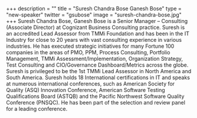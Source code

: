 +++
description = ""
title = "Suresh Chandra Bose Ganesh Bose"
type = "new-speaker"
twitter = "gsubose"
image = "suresh-chandra-bose.jpg"
+++
Suresh Chandra Bose, Ganesh Bose is a Senior Manager – Consulting (Associate Director) at Cognizant Business Consulting practice. Suresh is an accredited Lead Assessor from TMMi Foundation and has been in the IT Industry for close to 20 years with vast consulting experience in various industries. He has executed strategic initiatives for many Fortune 100 companies in the areas of PMO, PPM, Process Consulting, Portfolio Management, TMMi Assessment/Implementation, Organization Strategy, Test Consulting and CIO/Governance Dashboard/Metrics across the globe. Suresh is privileged to be the 1st TMMi Lead Assessor in North America and South America. Suresh holds 18 International certifications in IT and speaks at numerous international conferences, such as American Society for Quality (ASQ) Innovation Conference, American Software Testing Qualifications Board (ASTQB) and the Pacific Northwest Software Quality Conference (PNSQC). He has been part of the selection and review panel for a leading conference.